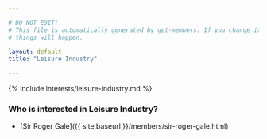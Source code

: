 ```yaml
---

# DO NOT EDIT!
# This file is automatically generated by get-members. If you change it, bad
# things will happen.

layout: default
title: "Leisure Industry"

---
```


{% include interests/leisure-industry.md %}

### Who is interested in Leisure Industry?


* [Sir Roger Gale]({{ site.baseurl }}/members/sir-roger-gale.html)

